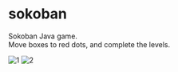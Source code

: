 # sokoban
Sokoban Java game.<br>
Move boxes to red dots, and complete the levels.

![1](https://github.com/YehorSk/sokoban/assets/95549799/5aa0bf8c-2fc1-485e-a953-4c7cf1fc7fc3)
![2](https://github.com/YehorSk/sokoban/assets/95549799/00b95543-87a8-4438-930e-f03dc1afd56d)

